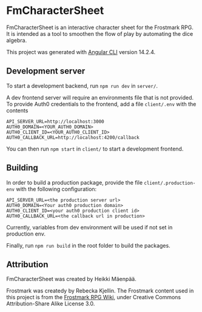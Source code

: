 # FmCharacterSheet

FmCharacterSheet is an interactive character sheet for the Frostmark RPG. It is intended as a tool to smoothen the flow of play by automating the dice algebra.

This project was generated with [Angular CLI](https://github.com/angular/angular-cli) version 14.2.4.

## Development server

To start a development backend, run `npm run dev` in `server/`.

A dev frontend server will require an environments file that is not provided. To provide Auth0 credentials to the frontend, add a file `client/.env` with the contents

```
API_SERVER_URL=http://localhost:3000
AUTH0_DOMAIN=<YOUR_AUTH0_DOMAIN>
AUTH0_CLIENT_ID=<YOUR_AUTH0_CLIENT_ID>
AUTH0_CALLBACK_URL=http://localhost:4200/callback
```

You can then run `npm start` in `client/` to start a development frontend.

## Building

In order to build a production package, provide the file `client/.production-env` with the following configuration:

```
API_SERVER_URL=<the production server url>
AUTH0_DOMAIN=<Your auth0 production domain>
AUTH0_CLIENT_ID=<your auth0 production client id>
AUTH0_CALLBACK_URL=<the callback url in production>
```

Currently, variables from dev environment will be used if not set in production env.

Finally, run `npm run build` in the root folder to build the packages.

## Attribution

FmCharacterSheet was created by Heikki Mäenpää.

Frostmark was createdy by Rebecka Kjellin. The Frostmark content used in this project is from the [Frostmark RPG Wiki](https://frostmark-rpg.fandom.com/wiki/Frostmark_RPG_Wiki), under Creative Commons Attribution-Share Alike License 3.0.
